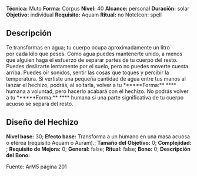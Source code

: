 
**Técnica:** Muto
**Forma:** Corpus
**Nivel:** 40
**Alcance:** personal 
**Duración:** solar  
**Objetivo:** individual
**Requisito:** Aquam
**Ritual:** no
NoteIcon: spell




## Descripción 
<p>Te transformas en agua; tu cuerpo ocupa aproximadamente un litro por cada kilo que peses. Como agua puedes mantenerte unido, a menos que alguien haga el esfuerzo de separar partes de tu cuerpo del resto. Puedes deslizarte lentamente por el suelo, pero no puedes moverte cuesta arriba. Puedes oír sonidos, sentir las cosas que toques y percibir la temperatura. Si vertiste una pequeña cantidad de agua entre tus manos al lanzar el hechizo, podrás, al soltarla, volver a tu ******Forma:** **** humana a voluntad, pero hacerlo acabará con el hechizo. No podrás volver a tu ******Forma:** **** humana si una parte significativa de tu cuerpo acuoso se separa del resto.</p>

## Diseño del Hechizo 

**Nivel base:** 30; **Efecto base:** Transforma a un humano en una masa acuosa o etérea (requisito Aquam o Auram).;  **Tamaño del **Objetivo:**** 0; **Complejidad:** ; **Requisito de Mejora:** 0; **General:** false; **Ritual:** false; **Bono:** 0; **Descripción del** **Bono:** 

Fuente: ArM5 página 201